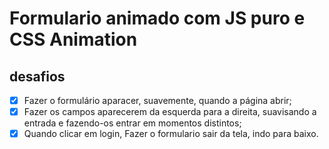 # Formulario animado com JS puro e CSS Animation

## desafios

- [x] Fazer o formulário aparacer, suavemente, quando a página abrir;
- [x] Fazer os campos aparecerem da esquerda para a direita, suavisando a entrada e
fazendo-os entrar em momentos distintos;
- [x] Quando clicar em login, Fazer o formulario sair da tela, indo para baixo.